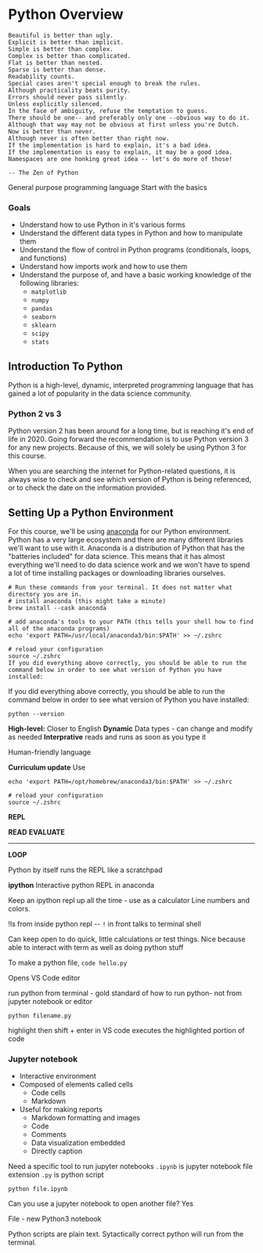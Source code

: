 # Python Overview

    Beautiful is better than ugly.
    Explicit is better than implicit.
    Simple is better than complex.
    Complex is better than complicated.
    Flat is better than nested.
    Sparse is better than dense.
    Readability counts.
    Special cases aren't special enough to break the rules.
    Although practicality beats purity.
    Errors should never pass silently.
    Unless explicitly silenced.
    In the face of ambiguity, refuse the temptation to guess.
    There should be one-- and preferably only one --obvious way to do it.
    Although that way may not be obvious at first unless you're Dutch.
    Now is better than never.
    Although never is often better than right now.
    If the implementation is hard to explain, it's a bad idea.
    If the implementation is easy to explain, it may be a good idea.
    Namespaces are one honking great idea -- let's do more of those!

    -- The Zen of Python

General purpose programming language
Start with the basics

### Goals

- Understand how to use Python in it's various forms
- Understand the different data types in Python and how to manipulate them
- Understand the flow of control in Python programs (conditionals, loops, and functions)
- Understand how imports work and how to use them
- Understand the purpose of, and have a basic working knowledge of the following libraries:
    - `matplotlib`
    - `numpy`
    - `pandas`
    - `seaborn`
    - `sklearn`
    - `scipy`
    - `stats`

## Introduction To Python

Python is a high-level, dynamic, interpreted programming language that has gained a lot of popularity in the data science community.

### Python 2 vs 3

Python version 2 has been around for a long time, but is reaching it's end of life in 2020. Going forward the recommendation is to use Python version 3 for any new projects. Because of this, we will solely be using Python 3 for this course.

When you are searching the internet for Python-related questions, it is always wise to check and see which version of Python is being referenced, or to check the date on the information provided.

## Setting Up a Python Environment

For this course, we'll be using [anaconda](https://www.anaconda.com/) for our Python environment. Python has a very large ecosystem and there are many different libraries we'll want to use with it. Anaconda is a distribution of Python that has the "batteries included" for data science. This means that it has almost everything we'll need to do data science work and we won't have to spend a lot of time installing packages or downloading libraries ourselves.

    # Run these commands from your terminal. It does not matter what directory you are in.
    # install anaconda (this might take a minute)
    brew install --cask anaconda

    # add anaconda's tools to your PATH (this tells your shell how to find all of the anaconda programs)
    echo 'export PATH=/usr/local/anaconda3/bin:$PATH' >> ~/.zshrc

    # reload your configuration
    source ~/.zshrc
    If you did everything above correctly, you should be able to run the command below in order to see what version of Python you have installed:

If you did everything above correctly, you should be able to run the command below in order to see what version of Python you have installed:

    python --version

**High-level:** Closer to English
**Dynamic** Data types - can change and modify as needed
**Interprative** reads and runs as soon as you type it

Human-friendly language

**Curriculum update** Use

    echo 'export PATH=/opt/homebrew/anaconda3/bin:$PATH' >> ~/.zshrc

    # reload your configuration
    source ~/.zshrc

**REPL**

**READ**
**EVALUATE**
****
**LOOP**

Python by itself runs the REPL like a scratchpad

**ipython** Interactive python REPL in anaconda

Keep an ipython repl up all the time - use as a calculator
Line numbers and colors.

!ls from inside python repl -- `!` in front talks to terminal shell

Can keep open to do quick, little calculations or test things. Nice because able to interact with term as well as doing python stuff

To make a python file, `code hello.py`

Opens VS Code editor

run python from terminal - gold standard of how to run python- not from jupyter notebook or editor

`python filename.py`

highlight then shift + enter in VS code executes the highlighted portion of code

### Jupyter notebook

- Interactive environment
- Composed of elements called cells
    - Code cells
    - Markdown 
- Useful for making reports
    - Markdown formatting and images
    - Code
    - Comments
    - Data visualization embedded
    - Directly caption

Need a specific tool to run jupyter notebooks
`.ipynb` is jupyter notebook file extension
`.py` is python script

`python file.ipynb`

Can you use a jupyter notebook to open another file? Yes

File - new Python3 notebook

Python scripts are plain text. Sytactically correct python will run from the terminal. 

